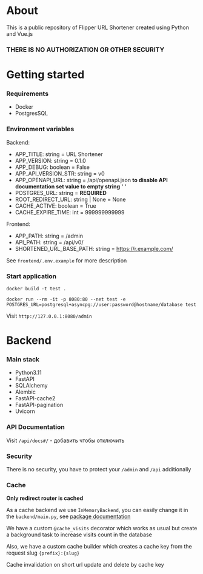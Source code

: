 # About
This is a public repository of Flipper URL Shortener created using Python and Vue.js

### **THERE IS NO AUTHORIZATION OR OTHER SECURITY** 

# Getting started

### Requirements
- Docker
- PostgresSQL

### Environment variables
Backend:
- APP_TITLE: string = URL Shortener
- APP_VERSION: string = 0.1.0
- APP_DEBUG: boolean = False
- APP_API_VERSION_STR: string = v0
- APP_OPENAPI_URL: string = /api/openapi.json **to disable API documentation set value to empty string \' \'**
- POSTGRES_URL: string = **REQUIRED**
- ROOT_REDIRECT_URL: string | None = None
- CACHE_ACTIVE: boolean = True
- CACHE_EXPIRE_TIME: int = 999999999999

Frontend:
- APP_PATH: string = /admin
- API_PATH: string = /api/v0/
- SHORTENED_URL_BASE_PATH: string = https://r.example.com/

See `frontend/.env.example` for more description

### Start application
```
docker build -t test .
```

```
docker run --rm -it -p 8080:80 --net test -e POSTGRES_URL=postgresql+asyncpg://user:password@hostname/database test
```

Visit `http://127.0.0.1:8080/admin`

# Backend

### Main stack
- Python3.11
- FastAPI
- SQLAlchemy
- Alembic
- FastAPI-cache2
- FastAPI-pagination
- Uvicorn

### API Documentation
Visit `/api/docs#/` - добавить чтобы отключить

### Security
There is no security, you have to protect your `/admin` and `/api` additionally

### Cache
**Only redirect router is cached**  

As a cache backend we use `InMemoryBackend`, you can easily change it in the `backend/main.py`, see [package documentation](https://github.com/long2ice/fastapi-cache)

We have a custom `@cache_visits` decorator which works as usual but create a background task to increase visits count in the database

Also, we have a custom cache builder which creates a cache key from the request slug `{prefix}:{slug}`

Cache invalidation on short url update and delete by cache key